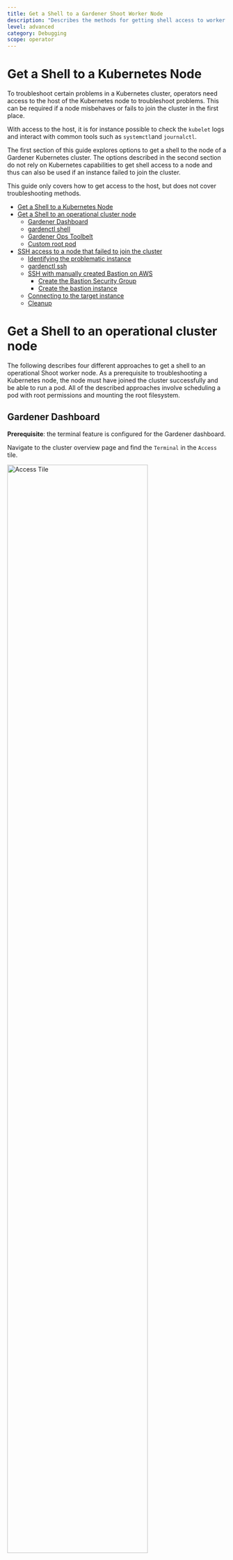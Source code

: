 ```yaml
---
title: Get a Shell to a Gardener Shoot Worker Node
description: "Describes the methods for getting shell access to worker nodes."
level: advanced
category: Debugging
scope: operator
---
```


# Get a Shell to a Kubernetes Node 

To troubleshoot certain problems in a Kubernetes cluster, operators need access to the host of the Kubernetes node to troubleshoot 
problems. This can be required if a node misbehaves or fails to join the cluster in the first place.

With access to the host, it is for instance possible to check the `kubelet` logs and interact with common tools such as `systemctl`and `journalctl`.

The first section of this guide explores options to get a shell to the node of a Gardener Kubernetes cluster. 
The options described in the second section do not rely on Kubernetes capabilities to get shell access to a node and thus can also be used if an instance failed to join the cluster.

This guide only covers how to get access to the host, but does not cover troubleshooting methods.

- [Get a Shell to a Kubernetes Node](#get-a-shell-to-a-kubernetes-node)
- [Get a Shell to an operational cluster node](#get-a-shell-to-an-operational-cluster-node)
  - [Gardener Dashboard](#gardener-dashboard)
  - [gardenctl shell](#gardenctl-shell)
  - [Gardener Ops Toolbelt](#gardener-ops-toolbelt)
  - [Custom root pod](#custom-root-pod)
- [SSH access to a node that failed to join the cluster](#ssh-access-to-a-node-that-failed-to-join-the-cluster)
  - [Identifying the problematic instance](#identifying-the-problematic-instance)
  - [gardenctl ssh](#gardenctl-ssh)
  - [SSH with manually created Bastion on AWS](#ssh-with-manually-created-bastion-on-aws)
    - [Create the Bastion Security Group](#create-the-bastion-security-group)
    - [Create the bastion instance](#create-the-bastion-instance)
  - [Connecting to the target instance](#connecting-to-the-target-instance)
  - [Cleanup](#cleanup)


# Get a Shell to an operational cluster node

The following describes four different approaches to get a shell to an operational Shoot worker node.
As a prerequisite to troubleshooting a Kubernetes node, the node must have joined the cluster successfully and be able to run a pod.
All of the described approaches involve scheduling a pod with root permissions and mounting the root filesystem.

## Gardener Dashboard

**Prerequisite**: the terminal feature is configured for the Gardener dashboard.

Navigate to the cluster overview page and find the `Terminal` in the `Access` tile.

<img style="margin-left:0;width:80%;height:auto;" alt="Access Tile" src="./images/9fb6ca4ff9b7480f93debba833f48590.png"/>
<br>

Select the target Cluster (Garden, Seed / Control Plane, Shoot cluster) depending on the requirements and 
access rights (only certain users have access to the Seed Control Plane).

To open the terminal configuration, click on the top right-hand corner of the screen.

<img style="margin-left:0" alt="Terminal configuration" src="./images/db573582bfc544d294cbde8906a74e07.png"/>
<br>

Set the Terminal Runtime to "Privileged.
Also specify the target node from the drop-down menu.

<img style="margin-left:0;width:50%;height:auto"  alt="Dashboard terminal pod configuration" src="./images/f7b10d48edf44c17ba838ff5c429e39d.png"/>
<br>

The dashboard then schedules a pod and opens a shell session to the node.

To get access to common binaries installed on the host, prefix the command with `chroot /hostroot`. 
Note that the path depends on where the root path is mounted in the container.
In the default image used by the Dashboard, it is under `/hostroot`.

<img style="margin-left:0"  alt="Dashboard terminal pod configuration" src="./images/3da659e9cc4744a2ad3e1c6a50d39c04.png"/>
<br>

## gardenctl shell

**Prerequisite**: `kubectl` and [gardenctl are available and configured](https://github.com/gardener/gardenctl).

First, target a Garden cluster containing all the Shoot definitions.

```
$ gardenctl target garden <target-garden>
```

Target an available Shoot by name. 
This sets up the context and configures the `kubeconfig` file of the Shoot cluster.
Subsequent commands will execute in this context.
```
$ gardenctl target shoot <target-shoot>
```

Get the nodes of the Shoot cluster.
```
$ gardenctl kubectl get nodes 
```

Pick a node name from the list above and get a root shell access to it.
```
$ gardenctl shell <target-node>
```

## Gardener Ops Toolbelt

**Prerequisite**: `kubectl` is available.

The [Gardener ops-toolbelt](https://github.com/gardener/ops-toolbelt) can be used as a convenient way to deploy a root pod to a node.
The pod uses an image that is bundled with a bunch of useful [troubleshooting tools](https://github.com/gardener/ops-toolbelt/tree/master/dockerfile-configs).
This is also the same image that is used by default when using the Gardener Dashboard terminal feature as described in the [previous section](#gardener-dashboard).

The easiest way to use the [Gardener ops-toolbelt](https://github.com/gardener/ops-toolbelt) is to execute 
the [`ops-pod` script](https://github.com/gardener/ops-toolbelt/blob/master/hacks/ops-pod) in the `hacks` folder.
To get root shell access to a node, execute the aforementioned script by supplying the target node name as an argument:

```
$ <path-to-ops-toolbelt-repo>/hacks/ops-pod <target-node>
```

## Custom root pod

Alternatively, a pod can be [assigned](https://kubernetes.io/docs/concepts/configuration/assign-pod-node/) to a target node and a shell can 
be opened via [standard Kubernetes means](https://kubernetes.io/docs/tasks/debug-application-cluster/get-shell-running-container/). 
To enable root access to the node, the pod specification requires proper `securityContext` and `volume` properties.

For instance you can use the following pod manifest, after changing <target-node-name> with the name of the node you want this pod attached to:
```yaml
apiVersion: v1
kind: Pod
metadata:
  name: privileged-pod
  namespace: default
spec:
  nodeSelector:
    kubernetes.io/hostname: <target-node-name>
  containers:
  - name: busybox
    image: busybox
    stdin: true
    securityContext:
      privileged: true
    volumeMounts:
    - name: host-root-volume
      mountPath: /host
      readOnly: true
  volumes:
  - name: host-root-volume
    hostPath:
      path: /
  hostNetwork: true
  hostPID: true
  restartPolicy: Never
```

# SSH access to a node that failed to join the cluster

This section explores two options that can be used to get SSH access to a node that failed to join the cluster.
As it is not possible to schedule a pod on the node, the Kubernetes-based methods explored so far cannot be used in this scenario.

Additionally, Gardener typically provisions worker instances in a private subnet of the VPC, hence - there is no public IP address that could be used for direct SSH access.

For this scenario, cloud providers typically have extensive documentation (e.g [AWS](https://docs.aws.amazon.com/AWSEC2/latest/UserGuide/AccessingInstances.html) & [GCP](https://cloud.google.com/compute/docs/instances/connecting-to-instance) 
and in [some cases tooling support](https://cloud.google.com/compute/docs/instances/connecting-advanced#vpn)). 
However, these approaches are mostly cloud provider specific, require interaction via their CLI and API or sometimes 
the installation of a [cloud provider specific agent](https://docs.aws.amazon.com/systems-manager/latest/userguide/sysman-install-ssm-agent.html) one the node.

Alternatively, `gardenctl` can be used providing a cloud provider agnostic and out-of-the-box support to get ssh access to an instance in a private subnet. 
Currently `gardenctl` supports AWS, GCP, Openstack, Azure and Alibaba Cloud.

## Identifying the problematic instance
First, the problematic instance has to be identified. 
In Gardener, worker pools can be created in different cloud provider regions, zones and accounts. 

The instance would typically show up as successfully started / running in the cloud provider dashboard or API and it is not immediately obvious which one has a problem. 
Instead, we can use the Gardener API / CRDs to obtain the faulty instance identifier in a cloud-agnostic way.

Gardener uses the [Machine Controller Manager](https://github.com/gardener/machine-controller-manager) to create the Shoot worker nodes. 
For each worker node, the Machine Controller Manager creates a `Machine` CRD in the Shoot namespace in the respective `Seed` cluster. 
Usually the problematic instance can be identified as the respective `Machine` CRD has status `pending`.

The instance / node name can be obtained from the `Machine` `.status` field:

```
$ kubectl get machine <machine-name> -o json | jq -r .status.node
```

This is all the information needed to go ahead and use `gardenctl ssh` to get a shell to the node. 
In addition, the used cloud provider, the specific identifier of the instance and the instance region can be identified from the `Machine` CRD. 

Get the identifier of the instance via:
```
$ kubectl get machine <machine-name> -o json | jq -r .spec.providerID // e.g aws:///eu-north-1/i-069733c435bdb4640
```
The identifier shows that the instance belongs to the cloud provider `aws` with the ec2 instance-id `i-069733c435bdb4640` in region `eu-north-1`.

To get more information about the instance, check out the `MachineClass` (e.g `AWSMachineClass`) that is associated with each `Machine` CRD in the `Shoot` namespace of the `Seed` cluster.
The `AWSMachineClass` contains the machine image ([ami](https://docs.aws.amazon.com/AWSEC2/latest/UserGuide/AMIs.html)), machine-type, iam information, network-interfaces, subnets, security groups and attached volumes.

Of course, the information can also be used to get the instance with the cloud provider CLI / API.

## gardenctl ssh

Using the node name of the problematic instance, we can use the `gardenctl ssh` command to get SSH access to the cloud provider 
instance via an automatically set up [bastion host](https://en.wikipedia.org/wiki/Bastion_host).
`gardenctl` takes care of spinning up the `bastion` instance, setting up the SSH keys, ports and security groups and opens a root shell on the target instance.
After the SSH session has ended, `gardenctl` deletes the created cloud provider resources.

Use the following commands:

First, target a Garden cluster containing all the Shoot definitions.
```
$ gardenctl target garden <target-garden>
```

Target an available Shoot by name. 
This sets up the context, configures the `kubeconfig` file of the Shoot cluster and downloads the cloud provider credentials.
Subsequent commands will execute in this context.

```
$ gardenctl target shoot <target-shoot>
```

This uses the cloud provider credentials to spin up the bastion and to open a shell on the target instance.
```
$ gardenctl ssh <target-node>
```

## SSH with manually created Bastion on AWS

In case you are not using `gardenctl` or want to control the bastion instance yourself, you can also manually set it up. 
The steps described here are generally the same as [those used by `gardenctl` internally](https://github.com/gardener/gardenctl/blob/10a537942b94234914758c0f6d053dc1cf218ecd/pkg/cmd/ssh_aws.go#L53-L52).
Despite some cloud provider specifics they can be generalized to the following list:
- Open port 22 on the target instance.
- Create an instance / VM in a public subnet (bastion instance needs to have public ip address).  
- Set-up security groups, roles and open port 22 for the bastion instance.

The following diagram shows an overview how the SSH access to the target instance works:

<img style="margin-left:0"  alt="SSH Bastion diagram" src="./images/913441003e5641bc90249bdc07d55656.png"/>
<br>

This guide demonstrates the setup of a bastion on AWS.

**Prerequisites:**
- The `AWS CLI` is set up.
- Obtain target instance-id (see [here](#identifying-the-problematic-instance)).
- Obtain the VPC ID the Shoot resources are created in. This can be found in the `Infrastructure` CRD in the `Shoot` namespace in the `Seed`.
- Make sure that port 22 on the target instance is open (default for Gardener deployed instances).
    - Extract security group via 
    ```
    $ aws ec2 describe-instances --instance-ids <instance-id>
    ```
    - Check for rule that allows inbound connections on port 22: 
    ```
    $ aws ec2 describe-security-groups --group-ids=<security-group-id>
    ```
    - If not available, create the rule with the following comamnd: 
    ```
    $ aws ec2 authorize-security-group-ingress --group-id <security-group-id>  --protocol tcp --port 22 --cidr 0.0.0.0/0
    ``` 

### Create the Bastion Security Group

- The common name of the security group is `<shoot-name>-bsg`. Create the security group:

  ```
  $ aws ec2 create-security-group --group-name <bastion-security-group-name>  --description ssh-access --vpc-id <VPC-ID>
  ```

- Optionally, create identifying tags for the security group:

  ```
  $ aws ec2 create-tags --resources <bastion-security-group-id> --tags Key=component,Value=<tag>
  ```

- Create permission in the bastion security group that allows ssh access on port 22.

  ```
  $ aws ec2 authorize-security-group-ingress --group-id <bastion-security-group-id>  --protocol tcp --port 22 --cidr 0.0.0.0/0
  ```

- Create an IAM role for the bastion instance with the name `<shoot-name>-bastions`: 

  ```
  $ aws iam create-role --role-name <shoot-name>-bastions
  ```

  The content should be:

``` json
{
"Version": "2012-10-17",
"Statement": [
    {
        "Effect": "Allow",
        "Action": [
            "ec2:DescribeRegions"
        ],
        "Resource": [
            "*"
        ]
    }
]
}
```

- Create the instance profile with name `<shoot-name>-bastions`:
  ```
  $ aws iam create-instance-profile --instance-profile-name <name>
  ```

- Add the created role to the instance profile:

  ```
  $ aws iam add-role-to-instance-profile --instance-profile-name <instance-profile-name> --role-name <role-name>
  ```

### Create the bastion instance

Next, in order to be able to `ssh` into the bastion instance, the instance has to be set up with a user with a public ssh key.
Create a user `gardener` that has the same Gardener-generated public ssh key as the target instance.

- First, we need to get the public part of the `Shoot` ssh-key. 
  The ssh-key is stored in a secret in the the project namespace in the Garden cluster. 
  The name is:  `<shoot-name>-ssh-publickey`. 
  Get the key via: 

  ```
  $ kubectl get secret aws-gvisor.ssh-keypair -o json | jq -r .data.\"id_rsa.pub\"
  ```

- A script handed over as `user-data` to the bastion `ec2` instance, can be used to create the `gardener` user and add the ssh-key.
  For your convenience, you can use the following script to generate the `user-data`.

``` bash
#!/bin/bash -eu
saveUserDataFile () {
  ssh_key=$1

cat > gardener-bastion-userdata.sh <<EOF
#!/bin/bash -eu
id gardener || useradd gardener -mU
mkdir -p /home/gardener/.ssh
echo "$ssh_key" > /home/gardener/.ssh/authorized_keys
chown gardener:gardener /home/gardener/.ssh/authorized_keys
echo "gardener ALL=(ALL) NOPASSWD:ALL" >/etc/sudoers.d/99-gardener-user
EOF
}


if [ -p /dev/stdin ]; then
    read -r input
    cat | saveUserDataFile "$input"
else
    pbpaste | saveUserDataFile "$input"
fi
```

- Use the script by handing-over the public ssh-key of the `Shoot` cluster:

  ```
  $ kubectl get secret aws-gvisor.ssh-keypair -o json | jq -r .data.\"id_rsa.pub\" | ./generate-userdata.sh
  ```

  This generates a file called `gardener-bastion-userdata.sh` in the same directory containing the `user-data`.

- The following information is needed to create the bastion instance:
  
  `bastion-IAM-instance-profile-name`
    - Use the created instance profile with name `<shoot-name>-bastions` 
    
  `image-id`
    - Possible use the same image-id as for the target instance (or any other image). Has cloud provider specific format (AWS: `ami`). 
    
  `ssh-public-key-name`
  
    - This is the ssh key pair already created in the Shoot's cloud provider account by Gardener during the `Infrastructure` CRD reconciliation.
	- The name is usually: `<shoot-name>-ssh-publickey`
	
  `subnet-id`
    - Choose a subnet that is attached to an `Internet Gateway` and `NAT Gateway` (bastion instance must have a public IP).
    - The Gardener created public subnet with the name `<shoot-name>-public-utility-<xy>` can be used. 
    Please check the created subnets with the cloud provider.
    
  `bastion-security-group-id`
    - Use the id of the created bastion security group. 
    
  `file-path-to-userdata`
    - Use the filepath to `user-data` file generated in the previous step. 
    
  - `bastion-instance-name`
    - Optional to tag the instance.
    - Usually `<shoot-name>-bastions`

- Create the bastion instance via:

```
$ ec2 run-instances --iam-instance-profile Name=<bastion-IAM-instance-profile-name> --image-id <image-id>  --count 1 --instance-type t3.nano --key-name <ssh-public-key-name>  --security-group-ids <bastion-security-group-id> --subnet-id <subnet-id> --associate-public-ip-address --user-data <file-path-to-userdata> --tag-specifications ResourceType=instance,Tags=[{Key=Name,Value=<bastion-instance-name>},{Key=component,Value=<mytag>}] ResourceType=volume,Tags=[{Key=component,Value=<mytag>}]"
```
Capture the `instance-id` from the reponse and wait until the `ec2` instance is running and has a public ip address.

## Connecting to the target instance

Save the private key of the ssh-key-pair in a temporary local file for later use.

```
$ umask 077

$ kubectl get secret <shoot-name>.ssh-keypair -o json | jq -r .data.\"id_rsa\" | base64 -d > id_rsa.key
```

Use the private ssh key to ssh into the bastion instance.

```
$ ssh -i <path-to-private-key> gardener@<public-bastion-instance-ip> 
```

If that works, connect from your local terminal to the target instance via the bastion.

```
$ ssh  -i <path-to-private-key> -o ProxyCommand="ssh -W %h:%p -i <private-key> -o IdentitiesOnly=yes -o StrictHostKeyChecking=no gardener@<public-ip-bastion>" gardener@<private-ip-target-instance> -o IdentitiesOnly=yes -o StrictHostKeyChecking=no
```

## Cleanup

Do not forget to cleanup the created resources. Otherwise Gardener will eventually fail to delete the Shoot.